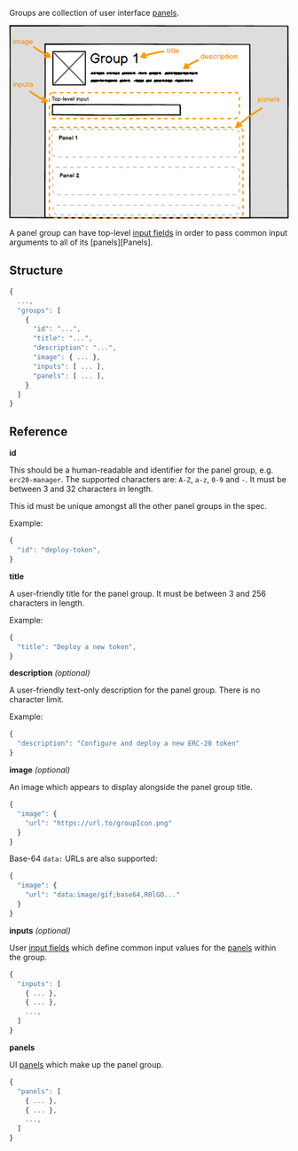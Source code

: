 Groups are collection of user interface [panels](../Panels).

![Groups mockup](../../images/Groups.png)

A panel group can have top-level [input fields](../Inputs) in order to pass
common input arguments to all of its [panels][Panels].

## Structure

```js
{
  ...,
  "groups": [
    {
      "id": "...",
      "title": "...",
      "description": "...",
      "image": { ... },
      "inputs": [ ... ],
      "panels": [ ... ],
    }
  ]
}
```

## Reference

**id**

This should be a human-readable and identifier for the panel group, e.g. `erc20-manager`. The supported characters are: `A-Z`, `a-z`, `0-9` and `-`. It must be between 3 and 32 characters in length.

This id must be unique amongst all the other panel groups in the spec.

Example:

```js
{
  "id": "deploy-token",
}
```

**title**

A user-friendly title for the panel group.  It must be between 3 and 256 characters in length.

Example:

```js
{
  "title": "Deploy a new token",
}
```

**description** _(optional)_

A user-friendly text-only description for the panel group. There is no character limit.

Example:

```js
{
  "description": "Configure and deploy a new ERC-20 token"
}
```

**image** _(optional)_

An image which appears to display alongside the panel group title.

```js
{
  "image": {
    "url": "https://url.to/groupIcon.png"
  }
}
```

Base-64 `data:` URLs are also supported:

```js
{
  "image": {
    "url": "data:image/gif;base64,R0lGO..."
  }
}
```

**inputs** _(optional)_

User [input fields](../Inputs) which define common input values for the [panels](../Panels) within the group.

```js
{
  "inputs": [
    { ... },
    { ... },
    ...,
  ]
}
```

**panels**

UI [panels](Panels) which make up the panel group.

```js
{
  "panels": [
    { ... },
    { ... },
    ...,
  ]
}
```
